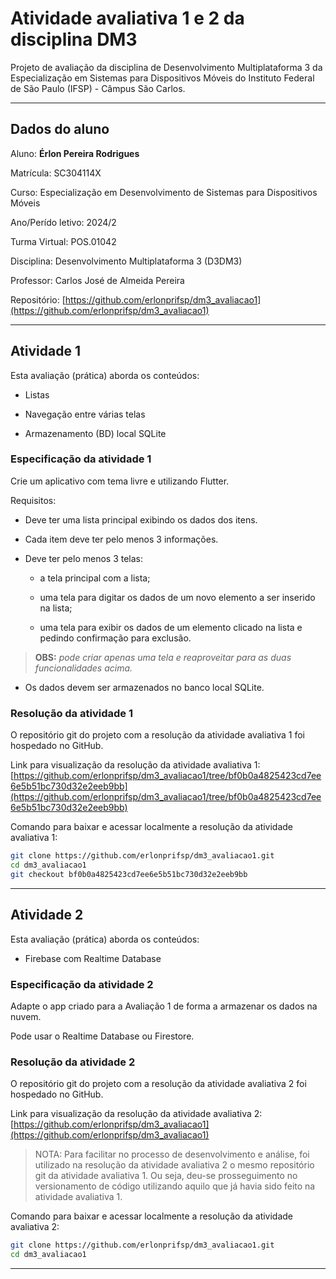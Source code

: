 # Atividade avaliativa 1 e 2 da disciplina DM3

Projeto de avaliação da disciplina de Desenvolvimento Multiplataforma 3 da Especialização em Sistemas para Dispositivos Móveis do Instituto Federal de São Paulo (IFSP) - Câmpus São Carlos.

---

## Dados do aluno

Aluno: **Érlon Pereira Rodrigues**

Matrícula: SC304114X

Curso: Especialização em Desenvolvimento de Sistemas para Dispositivos Móveis

Ano/Perído letivo: 2024/2

Turma Virtual: POS.01042

Disciplina: Desenvolvimento Multiplataforma 3 (D3DM3)

Professor: Carlos José de Almeida Pereira

Repositório: [https://github.com/erlonprifsp/dm3_avaliacao1](https://github.com/erlonprifsp/dm3_avaliacao1)

---

## Atividade 1

Esta avaliação (prática) aborda os conteúdos:

- Listas

- Navegação entre várias telas

- Armazenamento (BD) local SQLite

### Especificação da atividade 1

Crie um aplicativo com tema livre e utilizando Flutter.

Requisitos:

- Deve ter uma lista principal exibindo
  os dados dos itens.

- Cada item deve ter pelo menos 3 informações.

- Deve ter pelo menos 3 telas:
  
  - a tela principal com a lista;
  
  - uma tela para digitar os dados de um novo elemento a ser inserido na lista;
  
  - uma tela para exibir os dados de um elemento clicado na lista e pedindo confirmação para exclusão.

> **OBS:** *pode criar apenas uma tela e reaproveitar para as duas funcionalidades acima.*

- Os dados devem ser armazenados no banco local SQLite.

### Resolução da atividade 1

O repositório git do projeto com a resolução da atividade avaliativa 1 foi hospedado no GitHub.

Link para visualização da resolução da atividade avaliativa 1: [https://github.com/erlonprifsp/dm3_avaliacao1/tree/bf0b0a4825423cd7ee6e5b51bc730d32e2eeb9bb](https://github.com/erlonprifsp/dm3_avaliacao1/tree/bf0b0a4825423cd7ee6e5b51bc730d32e2eeb9bb)

Comando para baixar e acessar localmente a resolução da atividade avaliativa 1:

```bash
git clone https://github.com/erlonprifsp/dm3_avaliacao1.git
cd dm3_avaliacao1
git checkout bf0b0a4825423cd7ee6e5b51bc730d32e2eeb9bb
```

---

## Atividade 2

Esta avaliação (prática) aborda os conteúdos:

- Firebase com Realtime Database

### Especificação da atividade 2

Adapte o app criado para a Avaliação 1 de forma a armazenar os dados na nuvem.

Pode usar o Realtime Database ou Firestore.

### Resolução da atividade 2

O repositório git do projeto com a resolução da atividade avaliativa 2 foi hospedado no GitHub.

Link para visualização da resolução da atividade avaliativa 2: [https://github.com/erlonprifsp/dm3_avaliacao1](https://github.com/erlonprifsp/dm3_avaliacao1)

> NOTA: Para facilitar no processo de desenvolvimento e análise, foi utilizado na resolução da atividade avaliativa 2 o mesmo repositório git da atividade avaliativa 1. Ou seja, deu-se prosseguimento no versionamento de código utilizando aquilo que já havia sido feito na atividade avaliativa 1.

Comando para baixar e acessar localmente a resolução da atividade avaliativa 2:

```bash
git clone https://github.com/erlonprifsp/dm3_avaliacao1.git
cd dm3_avaliacao1
```

---
